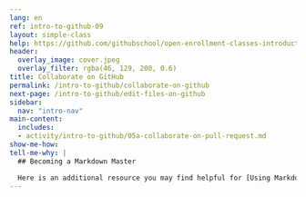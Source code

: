 ```yaml
---
lang: en
ref: intro-to-github-09
layout: simple-class
help: https://github.com/githubschool/open-enrollment-classes-introduction-to-github/issues/new?title=I%20need%20help&body=Describe%20what%20you%20need%20help%20with%20here.
header:
  overlay_image: cover.jpeg
  overlay_filter: rgba(46, 129, 200, 0.6)
title: Collaborate on GitHub
permalink: /intro-to-github/collaborate-on-github
next-page: /intro-to-github/edit-files-on-github
sidebar:
  nav: "intro-nav"
main-content:
  includes:
  - activity/intro-to-github/05a-collaborate-on-pull-request.md
show-me-how:
tell-me-why: |
  ## Becoming a Markdown Master

  Here is an additional resource you may find helpful for [Using Markdown on GitHub](https://guides.github.com/features/mastering-markdown/).
---
```

